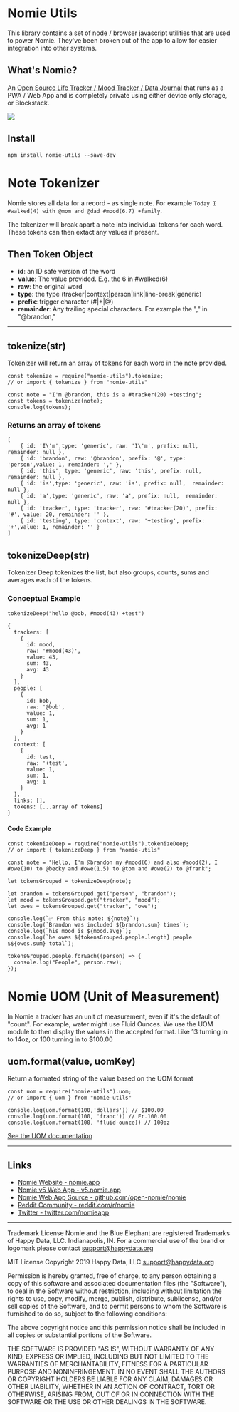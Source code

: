 # Nomie Utils

This library contains a set of node / browser javascript utilities that are used to power Nomie. They've been broken out of the app to allow for easier integration into other systems.

## What's Nomie?

An [Open Source Life Tracker / Mood Tracker / Data Journal](https://nomie.app/) that runs as a PWA / Web App and is completely private using either device only storage, or Blockstack.

![](https://shareking.s3.amazonaws.com/pb-l3LHnDdC5H-1586728691.png)

## Install

```
npm install nomie-utils --save-dev
```

# Note Tokenizer

Nomie stores all data for a record - as single note. For example `Today I #walked(4) with @mom and @dad #mood(6.7) +family`.

The tokenizer will break apart a note into individual tokens for each word. These tokens can then extact any values if present.

## Then Token Object

- **id**: an ID safe version of the word
- **value**: The value provided. E.g. the 6 in #walked(6)
- **raw**: the original word
- **type**: the type (tracker|context|person|link|line-break|generic)
- **prefix**: trigger character (#|+|@)
- **remainder**: Any trailing special characters. For example the "," in "@brandon,"

---

## tokenize(str)

Tokenizer will return an array of tokens for each word in the note provided.

```
const tokenize = require("nomie-utils").tokenize;
// or import { tokenize } from "nomie-utils"

const note = "I'm @brandon, this is a #tracker(20) +testing";
const tokens = tokenize(note);
console.log(tokens);
```

### Returns an array of tokens

```
[
    { id: 'I\'m',type: 'generic', raw: 'I\'m', prefix: null,  remainder: null },
    { id: 'brandon', raw: '@brandon', prefix: '@', type: 'person',value: 1, remainder: ',' },
    { id: 'this', type: 'generic', raw: 'this', prefix: null,  remainder: null },
    { id: 'is',type: 'generic', raw: 'is', prefix: null,  remainder: null },
    { id: 'a',type: 'generic', raw: 'a', prefix: null,  remainder: null },
    { id: 'tracker', type: 'tracker', raw: '#tracker(20)', prefix: '#', value: 20, remainder: '' },
    { id: 'testing', type: 'context', raw: '+testing', prefix: '+',value: 1, remainder: '' }
]
```

## tokenizeDeep(str)

Tokenizer Deep tokenizes the list, but also groups, counts, sums and averages each of the tokens.

### Conceptual Example

```
tokenizeDeep("hello @bob, #mood(43) +test")
```

```
{
  trackers: [
    {
      id: mood,
      raw: '#mood(43)',
      value: 43,
      sum: 43,
      avg: 43
    }
  ],
  people: [
    {
      id: bob,
      raw: '@bob',
      value: 1,
      sum: 1,
      avg: 1
    }
  ],
  context: [
    {
      id: test,
      raw: '+test',
      value: 1,
      sum: 1,
      avg: 1
    }
  ],
  links: [],
  tokens: [...array of tokens]
}
```

#### Code Example

```
const tokenizeDeep = require("nomie-utils").tokenizeDeep;
// or import { tokenizeDeep } from "nomie-utils"

const note = "Hello, I'm @brandon my #mood(6) and also #mood(2), I #owe(10) to @becky and #owe(1.5) to @tom and #owe(2) to @frank";

let tokensGrouped = tokenizeDeep(note);

let brandon = tokensGrouped.get("person", "brandon");
let mood = tokensGrouped.get("tracker", "mood");
let owes = tokensGrouped.get("tracker", "owe");

console.log(`✅ From this note: ${note}`);
console.log(`Brandon was included ${brandon.sum} times`);
console.log(`his mood is ${mood.avg}`);
console.log(`he owes ${tokensGrouped.people.length} people $${owes.sum} total`);

tokensGrouped.people.forEach((person) => {
  console.log("People", person.raw);
});

```

# Nomie UOM (Unit of Measurement)

In Nomie a tracker has an unit of measurement, even if it's the default of "count". For example, water might use Fluid Ounces. We use the UOM module to then display the values in the accepted format. Like 13 turning in to 14oz, or 100 turning in to \$100.00

## uom.format(value, uomKey)

Return a formated string of the value based on the UOM format

```
const uom = require("nomie-utils").uom;
// or import { uom } from "nomie-utils"

console.log(uom.format(100,'dollars')) // $100.00
console.log(uom.format(100, 'franc')) // Fr.100.00
console.log(uom.format(100, 'fluid-ounce)) // 100oz
```

[See the UOM documentation](src/uom/README.md)

---

## Links

- [Nomie Website - nomie.app](https://nomie.app)
- [Nomie v5 Web App - v5.nomie.app](https://v5.nomie.app)
- [Nomie Web App Source - github.com/open-nomie/nomie](https://github.com/open-nomie/nomie)
- [Reddit Community - reddit.com/r/nomie](https://reddit.com/r/nomie)
- [Twitter - twitter.com/nomieapp](https://twitter.com/nomieapp)

---

Trademark License
Nomie and the Blue Elephant are registered Trademarks of Happy Data, LLC. Indianapolis, IN. For a commercial use of the brand or logomark please contact support@happydata.org

MIT License
Copyright 2019 Happy Data, LLC support@happydata.org

Permission is hereby granted, free of charge, to any person obtaining a copy of this software and associated documentation files (the "Software"), to deal in the Software without restriction, including without limitation the rights to use, copy, modify, merge, publish, distribute, sublicense, and/or sell copies of the Software, and to permit persons to whom the Software is furnished to do so, subject to the following conditions:

The above copyright notice and this permission notice shall be included in all copies or substantial portions of the Software.

THE SOFTWARE IS PROVIDED "AS IS", WITHOUT WARRANTY OF ANY KIND, EXPRESS OR IMPLIED, INCLUDING BUT NOT LIMITED TO THE WARRANTIES OF MERCHANTABILITY, FITNESS FOR A PARTICULAR PURPOSE AND NONINFRINGEMENT. IN NO EVENT SHALL THE AUTHORS OR COPYRIGHT HOLDERS BE LIABLE FOR ANY CLAIM, DAMAGES OR OTHER LIABILITY, WHETHER IN AN ACTION OF CONTRACT, TORT OR OTHERWISE, ARISING FROM, OUT OF OR IN CONNECTION WITH THE SOFTWARE OR THE USE OR OTHER DEALINGS IN THE SOFTWARE.
